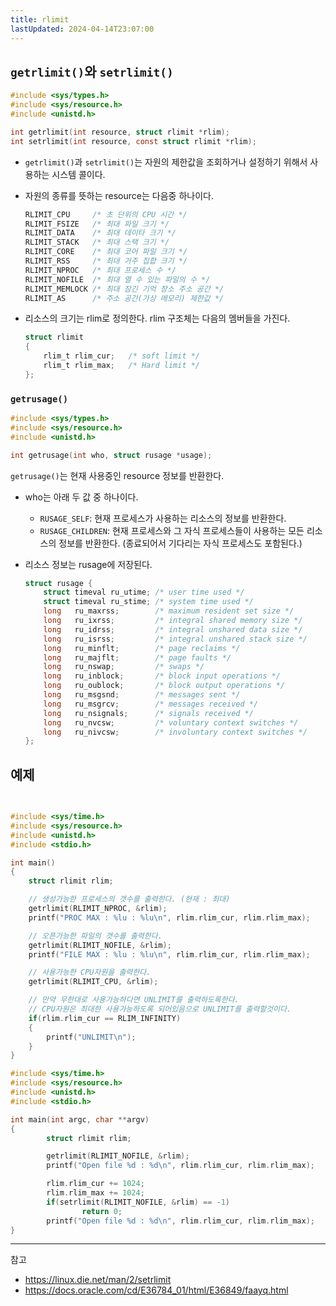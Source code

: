 ```yaml
---
title: rlimit
lastUpdated: 2024-04-14T23:07:00
---
```

## `getrlimit()`와 `setrlimit()`

```c
#include <sys/types.h>
#include <sys/resource.h>
#include <unistd.h>

int getrlimit(int resource, struct rlimit *rlim);
int setrlimit(int resource, const struct rlimit *rlim);
```

- `getrlimit()`과 `setrlimit()`는 자원의 제한값을 조회하거나 설정하기 위해서 사용하는 시스템 콜이다.

- 자원의 종류를 뜻하는 resource는 다음중 하나이다. 

    ```c
    RLIMIT_CPU     /* 초 단위의 CPU 시간 */
    RLIMIT_FSIZE   /* 최대 파일 크기 */
    RLIMIT_DATA    /* 최대 데이타 크기 */
    RLIMIT_STACK   /* 최대 스택 크기 */
    RLIMIT_CORE    /* 최대 코어 파일 크기 */
    RLIMIT_RSS     /* 최대 거주 집합 크기 */
    RLIMIT_NPROC   /* 최대 프로세스 수 */
    RLIMIT_NOFILE  /* 최대 열 수 있는 파일의 수 */
    RLIMIT_MEMLOCK /* 최대 잠긴 기억 장소 주소 공간 */
    RLIMIT_AS      /* 주소 공간(가상 메모리) 제한값 */
    ```

- 리소스의 크기는 rlim로 정의한다. rlim 구조체는 다음의 멤버들을 가진다.
    ```c
    struct rlimit
    {
        rlim_t rlim_cur;   /* soft limit */
        rlim_t rlim_max;   /* Hard limit */ 
    };
    ```

### `getrusage()`

```c
#include <sys/types.h>
#include <sys/resource.h>
#include <unistd.h>

int getrusage(int who, struct rusage *usage);
```
		
`getrusage()`는 현재 사용중인 resource 정보를 반환한다.

- who는 아래 두 값 중 하나이다.
  - `RUSAGE_SELF`: 현재 프로세스가 사용하는 리소스의 정보를 반환한다. 
  - `RUSAGE_CHILDREN`: 현재 프로세스와 그 자식 프로세스들이 사용하는 모든 리소스의 정보를 반환한다. (종료되어서 기다리는 자식 프로세스도 포함된다.) 

- 리소스 정보는 rusage에 저장된다.

    ```c
    struct rusage {
        struct timeval ru_utime; /* user time used */
        struct timeval ru_stime; /* system time used */
        long   ru_maxrss;        /* maximum resident set size */
        long   ru_ixrss;         /* integral shared memory size */
        long   ru_idrss;         /* integral unshared data size */
        long   ru_isrss;         /* integral unshared stack size */
        long   ru_minflt;        /* page reclaims */
        long   ru_majflt;        /* page faults */
        long   ru_nswap;         /* swaps */
        long   ru_inblock;       /* block input operations */
        long   ru_oublock;       /* block output operations */
        long   ru_msgsnd;        /* messages sent */
        long   ru_msgrcv;        /* messages received */
        long   ru_nsignals;      /* signals received */
        long   ru_nvcsw;         /* voluntary context switches */
        long   ru_nivcsw;        /* involuntary context switches */
    };
    ```

## 예제

```c

	
#include <sys/time.h>
#include <sys/resource.h>
#include <unistd.h>
#include <stdio.h>

int main()
{
    struct rlimit rlim;

    // 생성가능한 프로세스의 갯수를 출력한다. (현재 : 최대) 
    getrlimit(RLIMIT_NPROC, &rlim);
    printf("PROC MAX : %lu : %lu\n", rlim.rlim_cur, rlim.rlim_max);

    // 오픈가능한 파일의 갯수를 출력한다.   
    getrlimit(RLIMIT_NOFILE, &rlim);
    printf("FILE MAX : %lu : %lu\n", rlim.rlim_cur, rlim.rlim_max);

    // 사용가능한 CPU자원을 출력한다. 
    getrlimit(RLIMIT_CPU, &rlim);

    // 만약 무한대로 사용가능하다면 UNLIMIT를 출력하도록한다.
    // CPU자원은 최대한 사용가능하도록 되어있음으로 UNLIMIT를 출력할것이다.
    if(rlim.rlim_cur == RLIM_INFINITY)
    {
        printf("UNLIMIT\n");
    }
}
```

```c
#include <sys/time.h>
#include <sys/resource.h>
#include <unistd.h>
#include <stdio.h>

int main(int argc, char **argv)
{
        struct rlimit rlim;

        getrlimit(RLIMIT_NOFILE, &rlim);
        printf("Open file %d : %d\n", rlim.rlim_cur, rlim.rlim_max);

        rlim.rlim_cur += 1024;
        rlim.rlim_max += 1024;
        if(setrlimit(RLIMIT_NOFILE, &rlim) == -1)
                return 0;
        printf("Open file %d : %d\n", rlim.rlim_cur, rlim.rlim_max);
}
```

---
참고
- https://linux.die.net/man/2/setrlimit
- https://docs.oracle.com/cd/E36784_01/html/E36849/faayq.html